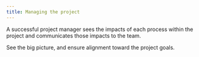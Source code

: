 ```yaml
---
title: Managing the project
---
```

A successful project manager sees the impacts of each process within the project and communicates those impacts to the team. 

See the big picture, and ensure alignment toward the project goals.